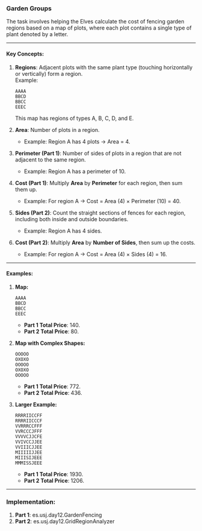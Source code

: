 ### Garden Groups

The task involves helping the Elves calculate the cost of fencing garden regions based on a map of plots, where each plot contains a single type of plant denoted by a letter.

---

#### Key Concepts:

1. **Regions**: Adjacent plots with the same plant type (touching horizontally or vertically) form a region.  
   Example:
   ```
   AAAA
   BBCD
   BBCC
   EEEC
   ```
   This map has regions of types A, B, C, D, and E.

2. **Area**: Number of plots in a region.
    - Example: Region A has 4 plots → Area = 4.

3. **Perimeter (Part 1)**: Number of sides of plots in a region that are not adjacent to the same region.
    - Example: Region A has a perimeter of 10.

4. **Cost (Part 1)**: Multiply **Area** by **Perimeter** for each region, then sum them up.
    - Example: For region A → Cost = Area (4) × Perimeter (10) = 40.

5. **Sides (Part 2)**: Count the straight sections of fences for each region, including both inside and outside boundaries.
    - Example: Region A has 4 sides.

6. **Cost (Part 2)**: Multiply **Area** by **Number of Sides**, then sum up the costs.
    - Example: For region A → Cost = Area (4) × Sides (4) = 16.

---

#### Examples:

1. **Map:**
   ```
   AAAA
   BBCD
   BBCC
   EEEC
   ```
    - **Part 1 Total Price**: 140.
    - **Part 2 Total Price**: 80.

2. **Map with Complex Shapes:**
   ```
   OOOOO
   OXOXO
   OOOOO
   OXOXO
   OOOOO
   ```
    - **Part 1 Total Price**: 772.
    - **Part 2 Total Price**: 436.

3. **Larger Example:**
   ```
   RRRRIICCFF
   RRRRIICCCF
   VVRRRCCFFF
   VVRCCCJFFF
   VVVVCJJCFE
   VVIVCCJJEE
   VVIIICJJEE
   MIIIIIJJEE
   MIIISIJEEE
   MMMISSJEEE
   ```
    - **Part 1 Total Price**: 1930.
    - **Part 2 Total Price**: 1206.

---

### Implementation:

1. **Part 1**: es.usj.day12.GardenFencing
2. **Part 2**: es.usj.day12.GridRegionAnalyzer
